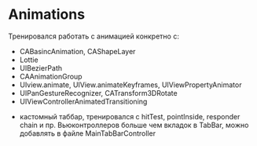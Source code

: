 # Animations
Тренировался работать с анимацией
конкретно с: 

- CABasincAnimation, CAShapeLayer
- Lottie
- UIBezierPath
- CAAnimationGroup
- UIview.animate, UIView.animateKeyframes, UIViewPropertyAnimator
- UIPanGestureRecognizer, CATransform3DRotate
- UIViewControllerAnimatedTransitioning

+ кастомный таббар, тренировался с hitTest, pointInside, responder chain и пр.
Вьюконтроллеров больше чем вкладок в TabBar, можно добавлять в файле MainTabBarController
